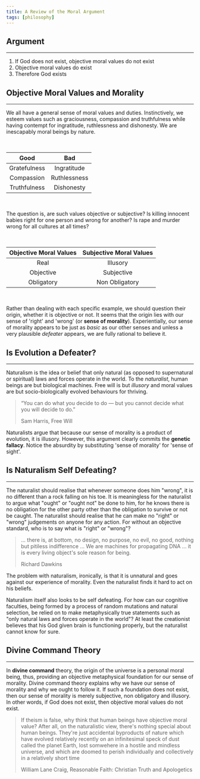 ```yaml
---
title: A Review of the Moral Argument
tags: [philosophy]
---
```


## Argument
--------------------------------------------------------------------------------

1. If God does not exist, objective moral values do not exist
2. Objective moral values do exist
3. Therefore God exists

## Objective Moral Values and Morality
--------------------------------------------------------------------------------

We all have a general sense of moral values and duties. Instinctively, we esteem values such as graciousness, compassion and truthfulness while having contempt for ingratitude, ruthlessness and dishonesty. We are inescapably moral beings by nature.

<br>

| Good                              | Bad                         |
|:---------------------------------:|:---------------------------:|
| Gratefulness                      | Ingratitude                 |
| Compassion                        | Ruthlessness                |
| Truthfulness                      | Dishonesty                  |

<br>

The question is, are such values objective or subjective? Is killing innocent babies right for one person and wrong for another? Is rape and murder wrong for all cultures at all times? 

<br>

| Objective Moral Values            | Subjective Moral Values     |
|:---------------------------------:|:---------------------------:|
| Real                              | Illusory                    |
| Objective                         | Subjective                  |
| Obligatory                        | Non Obligatory              |

<br>

Rather than dealing with each specific example, we should question their origin, whether it is objective or not. It seems that the origin lies with our sense of 'right' and 'wrong' (or **sense of morality**). Experientially, our sense of morality appears to be just as *basic* as our other senses and unless a very plausible *defeater* appears, we are fully rational to believe it.

## Is Evolution a Defeater?
--------------------------------------------------------------------------------

Naturalism is the idea or belief that only natural (as opposed to supernatural or spiritual) laws and forces operate in the world. To the *naturalist*, human beings are but biological machines. Free will is but *illusory* and moral values are but socio-biologically evolved behaviours for thriving. 

> “You can do what you decide to do — but you cannot decide what you will decide to do.” 
>
> Sam Harris, Free Will

Naturalists argue that because our sense of morality is a product of evolution, it is illusory. However, this argument clearly commits the **genetic fallacy**. Notice the absurdity by substituting 'sense of morality' for 'sense of sight'.

## Is Naturalism Self Defeating?
--------------------------------------------------------------------------------

The naturalist should realise that whenever someone does him "wrong", it is no different than a rock falling on his toe. It is meaningless for the naturalist to argue what "ought" or "ought not" be done to him, for he knows there is no obligation for the other party other than the obligation to survive or not be caught. The naturalist should realise that he can make no "right" or "wrong" judgements on anyone for any action. For without an objective standard, who is to say what is "right" or "wrong"? 

> ... there is, at bottom, no design, no purpose, no evil, no good, nothing but pitiless indifference ... We are machines for propagating DNA ... it is every living object's sole reason for being.
>
>Richard Dawkins

The problem with naturalism, ironically, is that it is unnatural and goes against our experience of morality. Even the naturalist finds it hard to act on his beliefs.

Naturalism itself also looks to be self defeating. For how can our cognitive faculties, being formed by a process of random mutations and natural selection, be relied on to make metaphysically true statements such as "only natural laws and forces operate in the world"? At least the creationist believes that his God given brain is functioning properly, but the naturalist cannot know for sure.

## Divine Command Theory
--------------------------------------------------------------------------------

In **divine command** theory, the origin of the universe is a personal moral being, thus, providing an objective metaphysical foundation for our sense of morality. Divine command theory explains why we have our sense of morality and why we ought to follow it. If such a foundation does not exist, then our sense of morality is merely subjective, non obligatory and illusory. In other words, if God does not exist, then objective moral values do not exist.

>If theism is false, why think that human beings have objective moral value? After all, on the naturalistic view, there's nothing special about human beings. They're just accidental byproducts of nature which have evolved relatively recently on an infinitesimal speck of dust called the planet Earth, lost somwehere in a hostile and mindless universe, and which are doomed to perish individually and collectively in a relatively short time
>
>William Lane Craig, Reasonable Faith: Christian Truth and Apologetics
